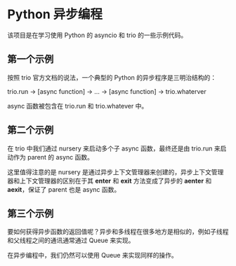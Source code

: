 # Python 异步编程

该项目是在学习使用 Python 的 asyncio 和 trio 的一些示例代码。

## 第一个示例

按照 trio 官方文档的说法，一个典型的 Python 的异步程序是三明治结构的：

trio.run -> [async function] -> ... -> [async function] -> trio.whaterver

async 函数被包含在 trio.run 和 trio.whatever 中。

## 第二个示例

在 trio 中我们通过 nursery 来启动多个子 async 函数，最终还是由 trio.run 来启动作为 parent 的 async 函数。

这里值得注意的是 nursery 是通过异步上下文管理器来创建的，异步上下文管理器和上下文管理器的区别在于其 __enter__ 和 __exit__ 方法变成了异步的 __aenter__ 和 __aexit__，保证了 parent 也是 async 函数。

## 第三个示例

要如何获得异步函数的返回值呢？异步和多线程在很多地方是相似的，例如子线程和父线程之间的通讯通常通过 Queue 来实现。

在异步编程中，我们仍然可以使用 Queue 来实现同样的操作。